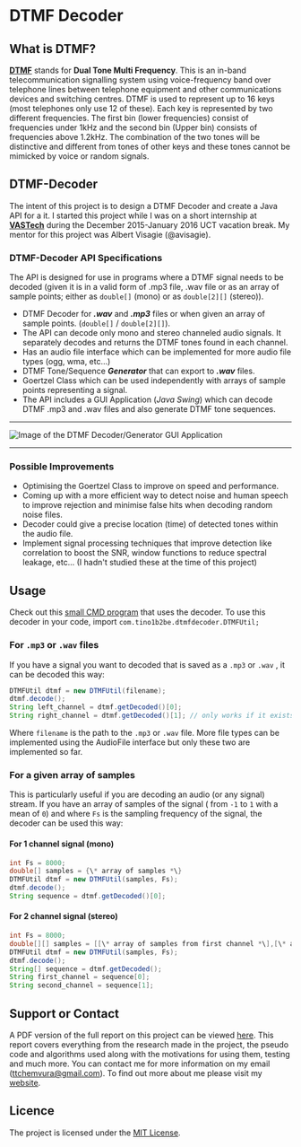 # DTMF Decoder

## What is DTMF?
**[DTMF](https://en.wikipedia.org/wiki/Dual-tone_multi-frequency_signaling)** stands for **Dual Tone Multi Frequency**. This is an in-band telecommunication signalling system using voice-frequency band over telephone lines between telephone equipment and other communications devices and switching centres. DTMF is used to represent up to 16 keys (most telephones only use 12 of these). Each key is represented by two different frequencies. The first bin (lower frequencies) consist of frequencies under 1kHz and the second bin (Upper bin) consists of frequencies above 1.2kHz. The combination of the two tones will be distinctive and different from tones of other keys and these tones cannot be mimicked by voice or random signals.

## DTMF-Decoder
The intent of this project is to design a DTMF Decoder and create a Java API for a it. I started this project while I was on a short internship at **[VASTech](http://www.vastech.co.za/)** during the December 2015-January 2016 UCT vacation break. My mentor for this project was Albert Visagie (@avisagie).

### DTMF-Decoder API Specifications
The API is designed for use in programs where a DTMF signal needs to be decoded (given it is in a valid form of .mp3 file, .wav file or as an array of sample points; either as `double[]` (mono) or as `double[2][]` (stereo)).

* DTMF Decoder for **_.wav_** and **_.mp3_** files or when given an array of sample points. (`double[]` / `double[2][]`).
* The API can decode only mono and stereo channeled audio signals. It separately decodes and returns the DTMF tones found in each channel.
* Has an audio file interface which can be implemented for more audio file types (ogg, wma, etc...)
* DTMF Tone/Sequence **_Generator_** that can export to **_.wav_** files.
* Goertzel Class which can be used independently with arrays of sample points representing a signal.
* The API includes a GUI Application (_Java Swing_) which can decode DTMF .mp3 and .wav files and also generate DTMF tone sequences. 

***

![Image of the DTMF Decoder/Generator GUI Application](https://github.com/tino1b2be/DTMF-Decoder/raw/master/media/decoder.png)

***

### Possible Improvements
* Optimising the Goertzel Class to improve on speed and performance.
* Coming up with a more efficient way to detect noise and human speech to improve rejection and minimise false hits when decoding random noise files.
* Decoder could give a precise location (time) of detected tones within the audio file.
* Implement signal processing techniques that improve detection like correlation to boost the SNR, window functions to reduce spectral leakage, etc... (I hadn't studied these at the time of this project)

## Usage
Check out this [small CMD program](https://github.com/tino1b2be/DTMF-Decoder/blob/master/source/com/tino1b2be/cmdprograms/DTMFDecoder.java) that uses the decoder.
To use this decoder in your code, import `com.tino1b2be.dtmfdecoder.DTMFUtil;`

### For `.mp3` or `.wav` files

If you have a signal you want to decoded that is saved as a `.mp3` or `.wav` , it can be decoded this way:

```java
DTMFUtil dtmf = new DTMFUtil(filename);
dtmf.decode();
String left_channel = dtmf.getDecoded()[0];
String right_channel = dtmf.getDecoded()[1]; // only works if it exists else it throws an indexing error
```

Where `filename` is the path to the `.mp3` or `.wav` file. More file types can be implemented using the AudioFile interface but only these two are implemented so far.

### For a given array of samples

This is particularly useful if you are decoding an audio (or any signal) stream. If you have an array of samples of the signal ( from `-1` to `1` with a mean of `0`) and where `Fs` is the sampling frequency of the signal, the decoder can be used this way:

#### For 1 channel signal (mono)
```java
int Fs = 8000;
double[] samples = {\* array of samples *\}
DTMFUtil dtmf = new DTMFUtil(samples, Fs);
dtmf.decode();
String sequence = dtmf.getDecoded()[0];
```

#### For 2 channel signal (stereo)
```java
int Fs = 8000;
double[][] samples = [[\* array of samples from first channel *\],[\* array of samples from second channel *\]]
DTMFUtil dtmf = new DTMFUtil(samples, Fs);
dtmf.decode();
String[] sequence = dtmf.getDecoded();
String first_channel = sequence[0];
String second_channel = sequence[1];
```

## Support or Contact
A PDF version of the full report on this project can be viewed [here](https://github.com/tino1b2be/DTMF-Decoder/blob/master/Documentation/DTMF%20Decoder%20Report.pdf). This report covers everything from the research made in the project, the pseudo code and algorithms used along with the motivations for using them, testing and much more. You can contact me for more information on my email (ttchemvura@gmail.com). To find out more about me please visit my [website](http://tino1b2be.com).

## Licence
The project is licensed under the [MIT License](https://github.com/tino1b2be/DTMF-Decoder/raw/master/LICENSE).
